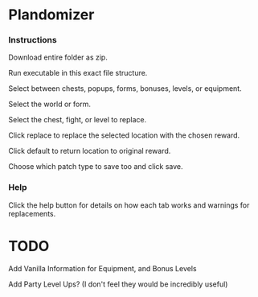 # Plandomizer

### Instructions

Download entire folder as zip.

Run executable in this exact file structure.

Select between chests, popups, forms, bonuses, levels, or equipment.

Select the world or form.

Select the chest, fight, or level to replace.

Click replace to replace the selected location with the chosen reward.

Click default to return location to original reward.

Choose which patch type to save too and click save.
### Help

Click the help button for details on how each tab works and warnings for replacements.

# TODO

Add Vanilla Information for Equipment, and Bonus Levels

Add Party Level Ups? (I don't feel they would be incredibly useful)